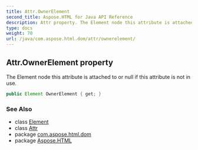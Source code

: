 ```yaml
---
title: Attr.OwnerElement
second_title: Aspose.HTML for Java API Reference
description: Attr property. The Element node this attribute is attached to or null if this attribute is not in use
type: docs
weight: 70
url: /java/com.aspose.html.dom/attr/ownerelement/
---
```

## Attr.OwnerElement property

The Element node this attribute is attached to or null if this attribute is not in use.

```java
public Element OwnerElement { get; }
```

### See Also

* class [Element](../../element/)
* class [Attr](../)
* package [com.aspose.html.dom](../../../com.aspose.html.dom/)
* package [Aspose.HTML](../../../)
